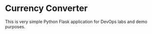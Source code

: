 # Currency Converter
This is very simple Python Flask application for DevOps labs and demo purposes.